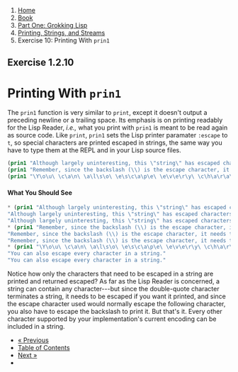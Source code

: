 <ol class="breadcrumb">
  <li><a href="/">Home</a></li>
  <li><a href="/book/">Book</a></li>
  <li><a href="/book/1-0-0-overview/">Part One: Grokking Lisp</a></li>
  <li><a href="/book/1-02-00-input-output/">Printing, Strings, and Streams</a></li>
  <li class="active">Exercise 10: Printing With <code>prin1</code></li>
</ol>

## Exercise 1.2.10

# Printing With <code>prin1</code>

The `prin1` function is very similar to `print`, except it doesn't output a preceding newline or a trailing space. Its emphasis is on printing readably for the Lisp Reader, *i.e.,* what you print with `prin1` is meant to be read again as source code.  Like `print`, `prin1` sets the Lisp printer paramater `:escape` to `t`, so special characters are printed escaped in strings, the same way you have to type them at the REPL and in your Lisp source files.

```lisp
(prin1 "Although largely uninteresting, this \"string\" has escaped characters in it.")
(prin1 "Remember, since the backslash (\\) is the escape character, it needs to be escaped too.")
(prin1 "\Y\o\u\ \c\a\n\ \a\l\s\o\ \e\s\c\a\p\e\ \e\v\e\r\y\ \c\h\a\r\a\c\t\e\r\ \i\n\ \a\ \s\t\r\i\n\g\.")
```

#### What You Should See

```lisp
* (prin1 "Although largely uninteresting, this \"string\" has escaped characters in it.")
"Although largely uninteresting, this \"string\" has escaped characters in it."
"Although largely uninteresting, this \"string\" has escaped characters in it."
* (prin1 "Remember, since the backslash (\\) is the escape character, it needs to be escaped too.")
"Remember, since the backslash (\\) is the escape character, it needs to be escaped too."
"Remember, since the backslash (\\) is the escape character, it needs to be escaped too."
* (prin1 "\Y\o\u\ \c\a\n\ \a\l\s\o\ \e\s\c\a\p\e\ \e\v\e\r\y\ \c\h\a\r\a\c\t\e\r\ \i\n\ \a\ \s\t\r\i\n\g\.")
"You can also escape every character in a string."
"You can also escape every character in a string."
```

Notice how only the characters that need to be escaped in a string are printed and returned escaped? As far as the Lisp Reader is concerned, a string can contain any character---but since the double-quote character terminates a string, it needs to be escaped if you want it printed, and since the escape character used would normally escape the following character, you also have to escape the backslash to print it.  But that's it.  Every other character supported by your implementation's current encoding can be included in a string.

<ul class="pager">
  <li class="previous"><a href="/book/1-02-09-more-printing/">&laquo; Previous</a></li>
  <li><a href="/book/">Table of Contents</a></li>
  <li class="next"><a href="/book/1-02-11-princ/">Next &raquo;</a><li>
</ul>
